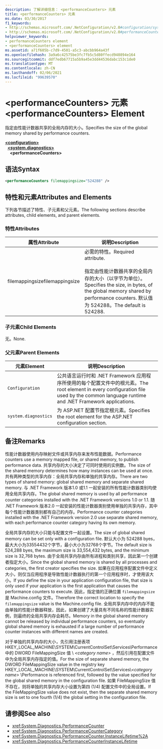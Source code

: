 ```yaml
---
description: 了解详细信息： <performanceCounters> 元素
title: <performanceCounters> 元素
ms.date: 03/30/2017
f1_keywords:
- http://schemas.microsoft.com/.NetConfiguration/v2.0#configuration/system.diagnostics/performanceCounters
- http://schemas.microsoft.com/.NetConfiguration/v2.0#performanceCounters
helpviewer_keywords:
- performanceCounters element
- <performanceCounters> element
ms.assetid: a71f605b-c7d9-4501-a5c3-abcbb964a43f
ms.openlocfilehash: 3a9a6c42575be3fc7fb5c5d80ffecd940894e164
ms.sourcegitcommit: ddf7edb67715a5b9a45e3dd44536dabc153c1de0
ms.translationtype: MT
ms.contentlocale: zh-CN
ms.lasthandoff: 02/06/2021
ms.locfileid: "99639570"
---
```

# <a name="performancecounters-element"></a><span data-ttu-id="1e641-103">\<performanceCounters> 元素</span><span class="sxs-lookup"><span data-stu-id="1e641-103">\<performanceCounters> Element</span></span>

<span data-ttu-id="1e641-104">指定由性能计数器共享的全局内存的大小。</span><span class="sxs-lookup"><span data-stu-id="1e641-104">Specifies the size of the global memory shared by performance counters.</span></span>

[**\<configuration>**](../configuration-element.md)  
&nbsp;&nbsp;[**\<system.diagnostics>**](system-diagnostics-element.md)  
&nbsp;&nbsp;&nbsp;&nbsp;**\<performanceCounters>**  

## <a name="syntax"></a><span data-ttu-id="1e641-105">语法</span><span class="sxs-lookup"><span data-stu-id="1e641-105">Syntax</span></span>

```xml
<performanceCounters filemappingsize="524288" />
```

## <a name="attributes-and-elements"></a><span data-ttu-id="1e641-106">特性和元素</span><span class="sxs-lookup"><span data-stu-id="1e641-106">Attributes and Elements</span></span>

<span data-ttu-id="1e641-107">下列各节描述了特性、子元素和父元素。</span><span class="sxs-lookup"><span data-stu-id="1e641-107">The following sections describe attributes, child elements, and parent elements.</span></span>

### <a name="attributes"></a><span data-ttu-id="1e641-108">特性</span><span class="sxs-lookup"><span data-stu-id="1e641-108">Attributes</span></span>

|<span data-ttu-id="1e641-109">属性</span><span class="sxs-lookup"><span data-stu-id="1e641-109">Attribute</span></span>|<span data-ttu-id="1e641-110">说明</span><span class="sxs-lookup"><span data-stu-id="1e641-110">Description</span></span>|
|---------------|-----------------|
|<span data-ttu-id="1e641-111">filemappingsize</span><span class="sxs-lookup"><span data-stu-id="1e641-111">filemappingsize</span></span>|<span data-ttu-id="1e641-112">必需的特性。</span><span class="sxs-lookup"><span data-stu-id="1e641-112">Required attribute.</span></span><br /><br /> <span data-ttu-id="1e641-113">指定由性能计数器共享的全局内存的大小（以字节为单位）。</span><span class="sxs-lookup"><span data-stu-id="1e641-113">Specifies the size, in bytes, of the global memory shared by performance counters.</span></span> <span data-ttu-id="1e641-114">默认值为 524288。</span><span class="sxs-lookup"><span data-stu-id="1e641-114">The default is 524288.</span></span>|

### <a name="child-elements"></a><span data-ttu-id="1e641-115">子元素</span><span class="sxs-lookup"><span data-stu-id="1e641-115">Child Elements</span></span>

<span data-ttu-id="1e641-116">无。</span><span class="sxs-lookup"><span data-stu-id="1e641-116">None.</span></span>

### <a name="parent-elements"></a><span data-ttu-id="1e641-117">父元素</span><span class="sxs-lookup"><span data-stu-id="1e641-117">Parent Elements</span></span>

|<span data-ttu-id="1e641-118">元素</span><span class="sxs-lookup"><span data-stu-id="1e641-118">Element</span></span>|<span data-ttu-id="1e641-119">说明</span><span class="sxs-lookup"><span data-stu-id="1e641-119">Description</span></span>|
|-------------|-----------------|
|`Configuration`|<span data-ttu-id="1e641-120">公共语言运行时和 .NET Framework 应用程序所使用的每个配置文件中的根元素。</span><span class="sxs-lookup"><span data-stu-id="1e641-120">The root element in every configuration file used by the common language runtime and .NET Framework applications.</span></span>|
|`system.diagnostics`|<span data-ttu-id="1e641-121">为 ASP.NET 配置节指定根元素。</span><span class="sxs-lookup"><span data-stu-id="1e641-121">Specifies the root element for the ASP.NET configuration section.</span></span>|

## <a name="remarks"></a><span data-ttu-id="1e641-122">备注</span><span class="sxs-lookup"><span data-stu-id="1e641-122">Remarks</span></span>

<span data-ttu-id="1e641-123">性能计数器使用内存映射文件或共享内存来发布性能数据。</span><span class="sxs-lookup"><span data-stu-id="1e641-123">Performance counters use a memory mapped file, or shared memory, to publish performance data.</span></span>  <span data-ttu-id="1e641-124">共享内存的大小决定了可同时使用的实例数。</span><span class="sxs-lookup"><span data-stu-id="1e641-124">The size of the shared memory determines how many instances can be used at once.</span></span>  <span data-ttu-id="1e641-125">共有两种类型的共享内存：全局共享内存和单独的共享内存。</span><span class="sxs-lookup"><span data-stu-id="1e641-125">There are two types of shared memory: global shared memory and separate shared memory.</span></span>  <span data-ttu-id="1e641-126">与 .NET Framework 版本1.0 或1.1 一起安装的所有性能计数器类别均使用全局共享内存。</span><span class="sxs-lookup"><span data-stu-id="1e641-126">The global shared memory is used by all performance counter categories installed with the .NET Framework versions 1.0 or 1.1.</span></span>  <span data-ttu-id="1e641-127">随 .NET Framework 版本2.0 一起安装的性能计数器类别使用单独的共享内存，其中每个性能计数器类别都有自己的内存。</span><span class="sxs-lookup"><span data-stu-id="1e641-127">Performance counter categories installed with the .NET Framework version 2.0 use separate shared memory, with each performance counter category having its own memory.</span></span>

<span data-ttu-id="1e641-128">全局共享内存的大小只能与配置文件一起设置。</span><span class="sxs-lookup"><span data-stu-id="1e641-128">The size of global shared memory can be set only with a configuration file.</span></span>  <span data-ttu-id="1e641-129">默认大小为 524288 byes，最大大小为33554432个字节，最小大小为32768个字节。</span><span class="sxs-lookup"><span data-stu-id="1e641-129">The default size is 524,288 byes, the maximum size is 33,554,432 bytes, and the minimum size is 32,768 bytes.</span></span>  <span data-ttu-id="1e641-130">由于全局共享内存由所有进程和类别共享，因此第一个创建者指定大小。</span><span class="sxs-lookup"><span data-stu-id="1e641-130">Since the global shared memory is shared by all processes and categories, the first creator specifies the size.</span></span>  <span data-ttu-id="1e641-131">如果在应用程序配置文件中定义大小，则仅当应用程序是导致性能计数器执行的第一个应用程序时，才使用该大小。</span><span class="sxs-lookup"><span data-stu-id="1e641-131">If you define the size in your application configuration file, that size is only used if your application is the first application that causes the performance counters to execute.</span></span>  <span data-ttu-id="1e641-132">因此，指定值的正确位置 `filemappingsize` 是 Machine.config 文件。</span><span class="sxs-lookup"><span data-stu-id="1e641-132">Therefore the correct location to specify the `filemappingsize` value is the Machine.config file.</span></span>  <span data-ttu-id="1e641-133">全局共享内存中的内存不能由单独的性能计数器释放，因此，如果创建了大量具有不同名称的性能计数器实例，则最终的全局共享内存会耗尽。</span><span class="sxs-lookup"><span data-stu-id="1e641-133">Memory in the global shared memory cannot be released by individual performance counters, so eventually global shared memory is exhausted if a large number of performance counter instances with different names are created.</span></span>

<span data-ttu-id="1e641-134">对于单独的共享内存的大小，先引用注册表项 HKEY_LOCAL_MACHINE\SYSTEM\CurrentControlSet\Services\Performance 中的 DWORD FileMappingSize 值 \\ *\<category name>* ，然后引用在配置文件中为全局共享内存指定的值。</span><span class="sxs-lookup"><span data-stu-id="1e641-134">For the size of separate shared memory, the DWORD FileMappingSize value in the registry key HKEY_LOCAL_MACHINE\SYSTEM\CurrentControlSet\Services\\*\<category name>* \Performance is referenced first, followed by the value specified for the global shared memory in the configuration file.</span></span> <span data-ttu-id="1e641-135">如果 FileMappingSize 值不存在，则将单独的共享内存大小设置为第四 (1/4) 配置文件中的全局设置。</span><span class="sxs-lookup"><span data-stu-id="1e641-135">If the FileMappingSize value does not exist, then the separate shared memory size is set to one fourth (1/4) the global setting in the configuration file.</span></span>

## <a name="see-also"></a><span data-ttu-id="1e641-136">请参阅</span><span class="sxs-lookup"><span data-stu-id="1e641-136">See also</span></span>

- <xref:System.Diagnostics.PerformanceCounter>
- <xref:System.Diagnostics.PerformanceCounterCategory>
- <xref:System.Diagnostics.PerformanceCounter.InstanceLifetime%2A>
- <xref:System.Diagnostics.PerformanceCounterInstanceLifetime>
